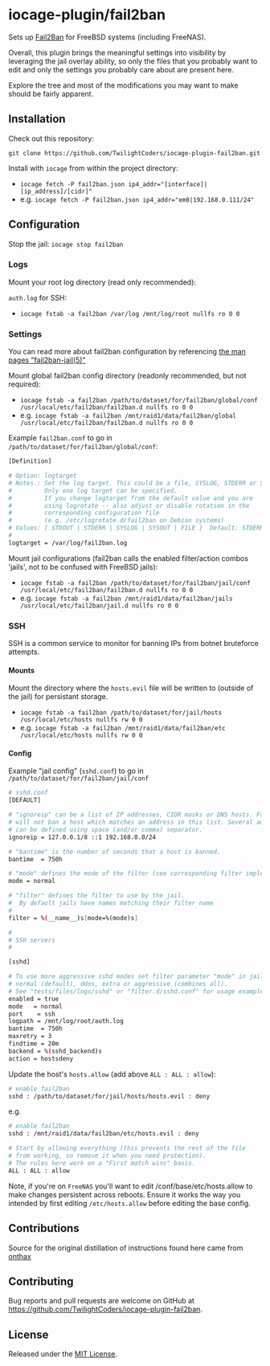 # iocage-plugin/fail2ban
Sets up [Fail2Ban](fail2ban.org) for FreeBSD systems (including FreeNAS).

Overall, this plugin brings the meaningful settings into visibility by leveraging the jail overlay ability, so only the files that you probably want to edit and only the settings you probably care about are present here.

Explore the tree and most of the modifications you may want to make should be fairly apparent.

## Installation

Check out this repository:

`git clone https://github.com/TwilightCoders/iocage-plugin-fail2ban.git`

Install with `iocage` from within the project directory:
- `iocage fetch -P fail2ban.json ip4_addr="[interface]|[ip_address]/[cidr]"`
- e.g. `iocage fetch -P fail2ban.json ip4_addr="em0|192.168.0.111/24"`

## Configuration

Stop the jail:
`iocage stop fail2ban`

### Logs
Mount your root log directory (read only recommended):

`auth.log` for SSH:
- `iocage fstab -a fail2ban /var/log /mnt/log/root nullfs ro 0 0`

### Settings
You can read more about fail2ban configuration by referencing [the man pages "fail2ban-jail(5)"](https://www.freebsd.org/cgi/man.cgi?query=fail2ban-jail.conf&manpath=FreeBSD+12.0-RELEASE+and+Ports)

Mount global fail2ban config directory (readonly recommended, but not required):
- `iocage fstab -a fail2ban /path/to/dataset/for/fail2ban/global/conf /usr/local/etc/fail2ban/fail2ban.d nullfs ro 0 0`
- e.g. `iocage fstab -a fail2ban /mnt/raid1/data/fail2ban/global /usr/local/etc/fail2ban/fail2ban.d nullfs ro 0 0`

Example `fail2ban.conf` to go in `/path/to/dataset/for/fail2ban/global/conf`:
```sh
[Definition]

# Option: logtarget
# Notes.: Set the log target. This could be a file, SYSLOG, STDERR or STDOUT.
#         Only one log target can be specified.
#         If you change logtarget from the default value and you are
#         using logrotate -- also adjust or disable rotation in the
#         corresponding configuration file
#         (e.g. /etc/logrotate.d/fail2ban on Debian systems)
# Values: [ STDOUT | STDERR | SYSLOG | SYSOUT | FILE ]  Default: STDERR
#
logtarget = /var/log/fail2ban.log
```

Mount jail configurations (fail2ban calls the enabled filter/action combos 'jails', not to be confused with FreeBSD jails):
- `iocage fstab -a fail2ban /path/to/dataset/for/fail2ban/jail/conf /usr/local/etc/fail2ban/fail2ban.d nullfs ro 0 0`
- e.g. `iocage fstab -a fail2ban /mnt/raid1/data/fail2ban/jails /usr/local/etc/fail2ban/jail.d nullfs ro 0 0`

### SSH
SSH is a common service to monitor for banning IPs from botnet bruteforce attempts.

#### Mounts
Mount the directory where the `hosts.evil` file will be written to (outside of the jail) for persistant storage.
- `iocage fstab -a fail2ban /path/to/dataset/for/jail/hosts /usr/local/etc/hosts nullfs rw 0 0`
- e.g. `iocage fstab -a fail2ban /mnt/raid1/data/fail2ban/etc /usr/local/etc/hosts nullfs rw 0 0`

#### Config
Example "jail config" (`sshd.conf`) to go in `/path/to/dataset/for/fail2ban/jail/conf`
```sh
# sshd.conf
[DEFAULT]

# "ignoreip" can be a list of IP addresses, CIDR masks or DNS hosts. Fail2ban
# will not ban a host which matches an address in this list. Several addresses
# can be defined using space (and/or comma) separator.
ignoreip = 127.0.0.1/8 ::1 192.168.0.0/24

# "bantime" is the number of seconds that a host is banned.
bantime  = 750h

# "mode" defines the mode of the filter (see corresponding filter implementation for more info).
mode = normal

# "filter" defines the filter to use by the jail.
#  By default jails have names matching their filter name
#
filter = %(__name__)s[mode=%(mode)s]

#
# SSH servers
#

[sshd]

# To use more aggressive sshd modes set filter parameter "mode" in jail.local:
# normal (default), ddos, extra or aggressive (combines all).
# See "tests/files/logs/sshd" or "filter.d/sshd.conf" for usage example and details.
enabled = true
mode   = normal
port	= ssh
logpath = /mnt/log/root/auth.log
bantime  = 750h
maxretry = 3
findtime = 20m
backend = %(sshd_backend)s
action = hostsdeny
```

Update the host's `hosts.allow` (add above `ALL : ALL : allow`):

```sh
# enable fail2ban
sshd : /path/to/dataset/for/jail/hosts/hosts.evil : deny
```

e.g.

```sh
# enable fail2ban
sshd : /mnt/raid1/data/fail2ban/etc/hosts.evil : deny

# Start by allowing everything (this prevents the rest of the file
# from working, so remove it when you need protection).
# The rules here work on a "First match wins" basis.
ALL : ALL : allow
```

Note, if you're on `FreeNAS` you'll want to edit /conf/base/etc/hosts.allow to make changes persistent across reboots. Ensure it works the way you intended by first editing `/etc/hosts.allow` before editing the base config.

## Contributions
Source for the original distillation of instructions found here came from [onthax](https://www.ixsystems.com/community/threads/freenas-fail2ban-for-ssh-block-using-hosts-allow.61231)

## Contributing
Bug reports and pull requests are welcome on GitHub at https://github.com/TwilightCoders/iocage-plugin-fail2ban.

## License
Released under the [MIT License](http://opensource.org/licenses/MIT).
